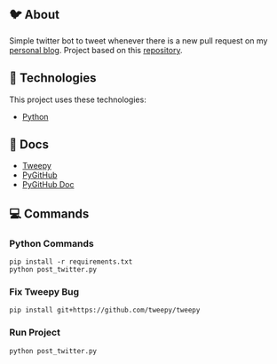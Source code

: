 ## :bird: About

Simple twitter bot to tweet whenever there is a new pull request on my <a href="https://github.com/EDusik/my-blog/" target="_blank">personal blog</a>.
Project based on this <a href="https://github.com/backend-br/bot-twitter" target="_blank">repository</a>.

## :rocket: Technologies

This project uses these technologies:

- [Python](https://www.python.org/)

## :memo: Docs

- [Tweepy](https://dototot.com/how-to-write-a-twitter-bot-with-python-and-tweepy/)
- [PyGitHub](https://github.com/PyGithub/PyGithub)
- [PyGitHub Doc](https://pygithub.readthedocs.io/en/latest/introduction.html)

## :computer: Commands
### Python Commands
```pip
pip install -r requirements.txt
python post_twitter.py
```
### Fix Tweepy Bug
```pip
pip install git+https://github.com/tweepy/tweepy
```
### Run Project
```pip
python post_twitter.py
```

